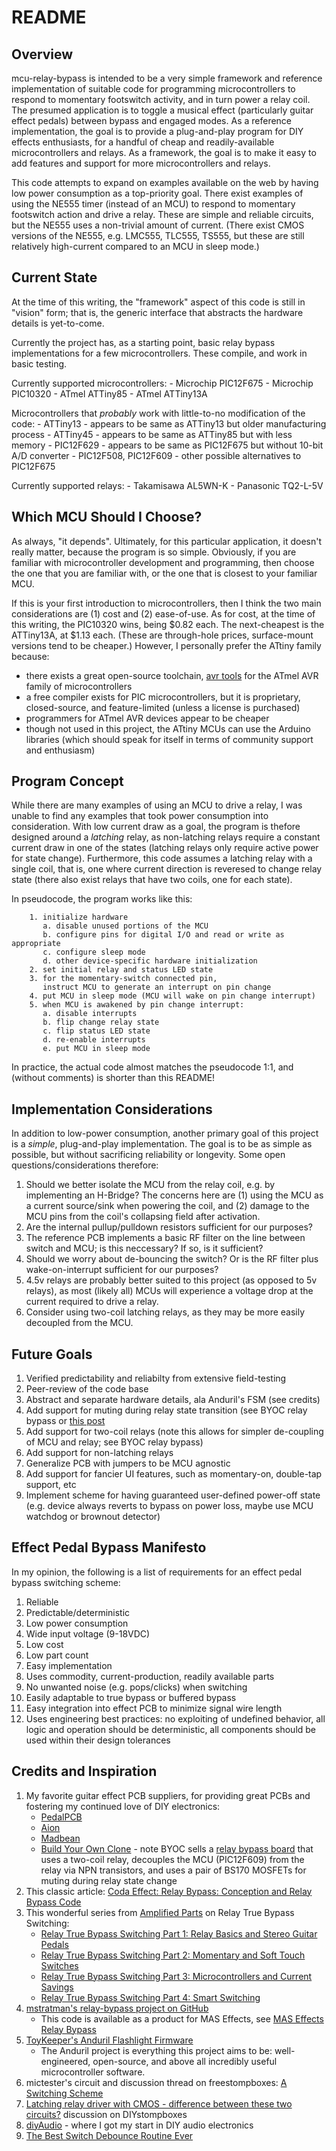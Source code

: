 
# README

## Overview

mcu-relay-bypass is intended to be a very simple framework and reference
implementation of suitable code for programming microcontrollers to respond to
momentary footswitch activity, and in turn power a relay coil.  The presumed
application is to toggle a musical effect (particularly guitar effect pedals)
between bypass and engaged modes.  As a reference implementation, the goal is
to provide a plug-and-play program for DIY effects enthusiasts, for a handful
of cheap and readily-available microcontrollers and relays.  As a framework,
the goal is to make it easy to add features and support for more
microcontrollers and relays.

This code attempts to expand on examples available on the web by having low
power consumption as a top-priority goal.  There exist examples of using the
NE555 timer (instead of an MCU) to respond to momentary footswitch action and
drive a relay.  These are simple and reliable circuits, but the NE555 uses a
non-trivial amount of current.  (There exist CMOS versions of the NE555, e.g.
LMC555, TLC555, TS555, but these are still relatively high-current compared to
an MCU in sleep mode.)


## Current State

At the time of this writing, the "framework" aspect of this code is still in
"vision" form; that is, the generic interface that abstracts the hardware
details is yet-to-come.

Currently the project has, as a starting point, basic relay bypass
implementations for a few microcontrollers.  These compile, and work in basic
testing.

Currently supported microcontrollers:
    - Microchip PIC12F675
    - Microchip PIC10320
    - ATmel ATTiny85
    - ATmel ATTiny13A

Microcontrollers that *probably* work with little-to-no modification of the
code:
    - ATTiny13 - appears to be same as ATTiny13 but older manufacturing
      process
    - ATTiny45 - appears to be same as ATTiny85 but with less memory
    - PIC12F629 - appears to be same as PIC12F675 but without 10-bit A/D
      converter
    - PIC12F508, PIC12F609 - other possible alternatives to PIC12F675

Currently supported relays:
    - Takamisawa AL5WN-K
    - Panasonic TQ2-L-5V


## Which MCU Should I Choose?

As always, "it depends".  Ultimately, for this particular application, it
doesn't really matter, because the program is so simple.  Obviously, if you
are familiar with microcontroller development and programming, then choose the
one that you are familiar with, or the one that is closest to your familiar
MCU.

If this is your first introduction to microcontrollers, then I think the two
main considerations are (1) cost and (2) ease-of-use.  As for cost, at the
time of this writing, the PIC10320 wins, being $0.82 each.  The next-cheapest
is the ATTiny13A, at $1.13 each.  (These are through-hole prices,
surface-mount versions tend to be cheaper.)  However, I personally prefer the
ATtiny family because:

- there exists a great open-source toolchain,
  [avr tools](https://www.nongnu.org/avr-libc/user-manual/overview.html)
  for the ATmel AVR family of microcontrollers
- a free compiler exists for PIC microcontrollers, but it is proprietary,
  closed-source, and feature-limited (unless a license is purchased)
- programmers for ATmel AVR devices appear to be cheaper
- though not used in this project, the ATtiny MCUs can use the Arduino
  libraries (which should speak for itself in terms of community support
  and enthusiasm)


## Program Concept

While there are many examples of using an MCU to drive a relay, I was unable
to find any examples that took power consumption into consideration.  With low
current draw as a goal, the program is thefore designed around a *latching*
relay, as non-latching relays require a constant current draw in one of the
states (latching relays only require active power for state change).
Furthermore, this code assumes a latching relay with a single coil, that is,
one where current direction is reveresed to change relay state (there also
exist relays that have two coils, one for each state).

In pseudocode, the program works like this:

```
    1. initialize hardware
       a. disable unused portions of the MCU
       b. configure pins for digital I/O and read or write as appropriate
       c. configure sleep mode
       d. other device-specific hardware initialization
    2. set initial relay and status LED state
    3. for the momentary-switch connected pin,
       instruct MCU to generate an interrupt on pin change
    4. put MCU in sleep mode (MCU will wake on pin change interrupt)
    5. when MCU is awakened by pin change interrupt:
       a. disable interrupts
       b. flip change relay state
       c. flip status LED state
       d. re-enable interrupts
       e. put MCU in sleep mode
```

In practice, the actual code almost matches the pseudocode 1:1, and (without
comments) is shorter than this README!


## Implementation Considerations

In addition to low-power consumption, another primary goal of this project is
a *simple*, plug-and-play implementation.  The goal is to be as simple as
possible, but without sacrificing reliability or longevity.  Some open
questions/considerations therefore:

1. Should we better isolate the MCU from the relay coil, e.g. by implementing
   an H-Bridge?  The concerns here are (1) using the MCU as a current
   source/sink when powering the coil, and (2) damage to the MCU pins from the
   coil's collapsing field after activation.
2. Are the internal pullup/pulldown resistors sufficient for our purposes?
3. The reference PCB implements a basic RF filter on the line between switch
   and MCU; is this neccessary?  If so, is it sufficient?
4. Should we worry about de-bouncing the switch?  Or is the RF filter plus
   wake-on-interrupt sufficient for our purposes?
5. 4.5v relays are probably better suited to this project (as opposed to 5v
   relays), as most (likely all) MCUs will experience a voltage drop at the
   current required to drive a relay.
6. Consider using two-coil latching relays, as they may be more easily
   decoupled from the MCU.


## Future Goals

1. Verified predictability and reliabilty from extensive field-testing
2. Peer-review of the code base
3. Abstract and separate hardware details, ala Anduril's FSM (see credits)
4. Add support for muting during relay state transition (see BYOC relay bypass
   or [this post](https://www.diystompboxes.com/smfforum/index.php?topic=118021.msg1263909#msg1263909)
5. Add support for two-coil relays (note this allows for simpler de-coupling
   of MCU and relay; see BYOC relay bypass)
6. Add support for non-latching relays
7. Generalize PCB with jumpers to be MCU agnostic
8. Add support for fancier UI features, such as momentary-on, double-tap
   support, etc
9. Implement scheme for having guaranteed user-defined power-off state (e.g.
   device always reverts to bypass on power loss, maybe use MCU watchdog or
   brownout detector)


## Effect Pedal Bypass Manifesto

In my opinion, the following is a list of requirements for an effect pedal
bypass switching scheme:

1.  Reliable
2.  Predictable/deterministic
3.  Low power consumption
4.  Wide input voltage (9-18VDC)
5.  Low cost
6.  Low part count
7.  Easy implementation
8.  Uses commodity, current-production, readily available parts
9.  No unwanted noise (e.g. pops/clicks) when switching
10. Easily adaptable to true bypass or buffered bypass
11. Easy integration into effect PCB to minimize signal wire
    length
12. Uses engineering best practices: no exploiting of undefined
    behavior, all logic and operation should be deterministic,
    all components should be used within their design tolerances


## Credits and Inspiration

1. My favorite guitar effect PCB suppliers, for providing great PCBs and
   fostering my continued love of DIY electronics:
    - [PedalPCB](https://www.pedalpcb.com/)
    - [Aion](https://www.aionfx.com/)
    - [Madbean](https://www.madbeanpedals.com/)
    - [Build Your Own Clone](https://buildyourownclone.myshopify.com/) - note BYOC sells a 
      [relay bypass board](https://buildyourownclone.myshopify.com/products/relay-bypass-board)
      that uses a two-coil relay, decouples the MCU (PIC12F609) from the relay
      via NPN transistors, and uses a pair of BS170 MOSFETs for muting during
      relay state change
2. This classic article:
   [Coda Effect: Relay Bypass: Conception and Relay Bypass Code](https://www.coda-effects.com/2016/04/relay-bypass-conception-and-relay.html)
3. This wonderful series from
   [Amplified Parts](https://www.amplifiedparts.com)
   on Relay True Bypass Switching:
    - [Relay True Bypass Switching Part 1: Relay Basics and Stereo Guitar Pedals](https://www.amplifiedparts.com/tech-articles/relay-true-bypass-switching-1)
    - [Relay True Bypass Switching Part 2: Momentary and Soft Touch Switches](https://www.amplifiedparts.com/tech-articles/relay-true-bypass-switching-2)
    - [Relay True Bypass Switching Part 3: Microcontrollers and Current Savings](https://www.amplifiedparts.com/tech-articles/relay-true-bypass-switching-3)
    - [Relay True Bypass Switching Part 4: Smart Switching](https://www.amplifiedparts.com/tech-articles/relay-true-bypass-switching-4)
4. [mstratman's relay-bypass project on GitHub](https://github.com/mstratman/relay-bypass)
    - This code is available as a product for MAS Effects, see 
      [MAS Effects Relay Bypass](https://mas-effects.com/relay-bypass/)
5. [ToyKeeper's Anduril Flashlight Firmware](https://launchpad.net/flashlight-firmware)
    - The Anduril project is everything this project aims to be:
      well-engineered, open-source, and above all incredibly useful
      microcontroller software.
6. mictester's circuit and discussion thread on freestompboxes:
   [A Switching Scheme](https://www.freestompboxes.org/viewtopic.php?t=31684)
7. [Latching relay driver with CMOS - difference between these two circuits?](https://www.diystompboxes.com/smfforum/index.php?topic=118021.0)
   discussion on DIYstompboxes
8. [diyAudio](https://www.diyaudio.com/) - where I got my start in DIY audio electronics
9. [The Best Switch Debounce Routine Ever](https://drmarty.blogspot.com/2009/05/best-switch-debounce-routine-ever.html)

